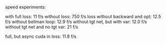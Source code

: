 speed experiments:

with full loss: 11 f/s
without loss: 750 f/s
loss without backward and opt: 12.5 f/s
without bellman loop: 12.9 f/s
without tgt net, but with var: 12.0 f/s
without tgt net and no tgt var: 21 f/s

full, but async cuda in loss: 11.8 f/s 
